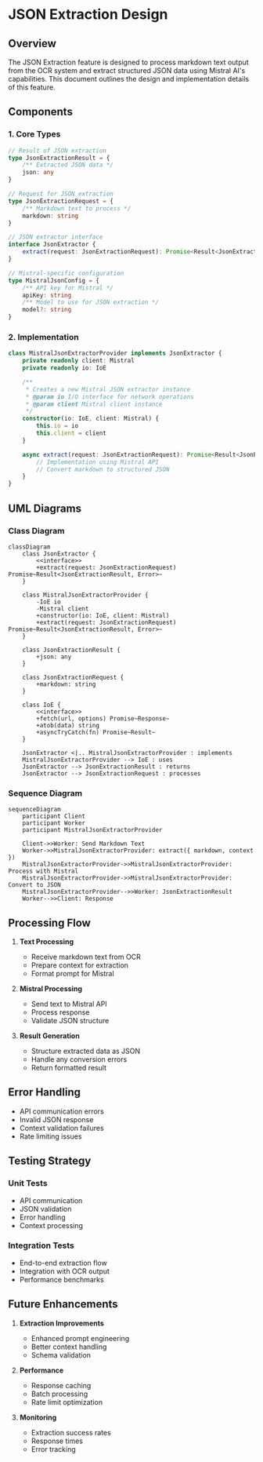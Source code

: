# JSON Extraction Design

## Overview

The JSON Extraction feature is designed to process markdown text output from the OCR system and extract structured JSON data using Mistral AI's capabilities. This document outlines the design and implementation details of this feature.

## Components

### 1. Core Types

```typescript
// Result of JSON extraction
type JsonExtractionResult = {
    /** Extracted JSON data */
    json: any
}

// Request for JSON extraction
type JsonExtractionRequest = {
    /** Markdown text to process */
    markdown: string
}

// JSON extractor interface
interface JsonExtractor {
    extract(request: JsonExtractionRequest): Promise<Result<JsonExtractionResult, Error>>
}

// Mistral-specific configuration
type MistralJsonConfig = {
    /** API key for Mistral */
    apiKey: string
    /** Model to use for JSON extraction */
    model?: string
}
```

### 2. Implementation

```typescript
class MistralJsonExtractorProvider implements JsonExtractor {
    private readonly client: Mistral
    private readonly io: IoE

    /**
     * Creates a new Mistral JSON extractor instance
     * @param io I/O interface for network operations
     * @param client Mistral client instance
     */
    constructor(io: IoE, client: Mistral) {
        this.io = io
        this.client = client
    }

    async extract(request: JsonExtractionRequest): Promise<Result<JsonExtractionResult, Error>> {
        // Implementation using Mistral API
        // Convert markdown to structured JSON
    }
}
```

## UML Diagrams

### Class Diagram

```mermaid
classDiagram
    class JsonExtractor {
        <<interface>>
        +extract(request: JsonExtractionRequest) Promise~Result<JsonExtractionResult, Error>~
    }

    class MistralJsonExtractorProvider {
        -IoE io
        -Mistral client
        +constructor(io: IoE, client: Mistral)
        +extract(request: JsonExtractionRequest) Promise~Result<JsonExtractionResult, Error>~
    }

    class JsonExtractionResult {
        +json: any
    }

    class JsonExtractionRequest {
        +markdown: string
    }

    class IoE {
        <<interface>>
        +fetch(url, options) Promise~Response~
        +atob(data) string
        +asyncTryCatch(fn) Promise~Result~
    }

    JsonExtractor <|.. MistralJsonExtractorProvider : implements
    MistralJsonExtractorProvider --> IoE : uses
    JsonExtractor --> JsonExtractionResult : returns
    JsonExtractor --> JsonExtractionRequest : processes
```

### Sequence Diagram

```mermaid
sequenceDiagram
    participant Client
    participant Worker
    participant MistralJsonExtractorProvider

    Client->>Worker: Send Markdown Text
    Worker->>MistralJsonExtractorProvider: extract({ markdown, context })
    MistralJsonExtractorProvider->>MistralJsonExtractorProvider: Process with Mistral
    MistralJsonExtractorProvider->>MistralJsonExtractorProvider: Convert to JSON
    MistralJsonExtractorProvider-->>Worker: JsonExtractionResult
    Worker-->>Client: Response
```

## Processing Flow

1. **Text Processing**
   - Receive markdown text from OCR
   - Prepare context for extraction
   - Format prompt for Mistral

2. **Mistral Processing**
   - Send text to Mistral API
   - Process response
   - Validate JSON structure

3. **Result Generation**
   - Structure extracted data as JSON
   - Handle any conversion errors
   - Return formatted result

## Error Handling

- API communication errors
- Invalid JSON response
- Context validation failures
- Rate limiting issues

## Testing Strategy

### Unit Tests
- API communication
- JSON validation
- Error handling
- Context processing

### Integration Tests
- End-to-end extraction flow
- Integration with OCR output
- Performance benchmarks

## Future Enhancements

1. **Extraction Improvements**
   - Enhanced prompt engineering
   - Better context handling
   - Schema validation

2. **Performance**
   - Response caching
   - Batch processing
   - Rate limit optimization

3. **Monitoring**
   - Extraction success rates
   - Response times
   - Error tracking 